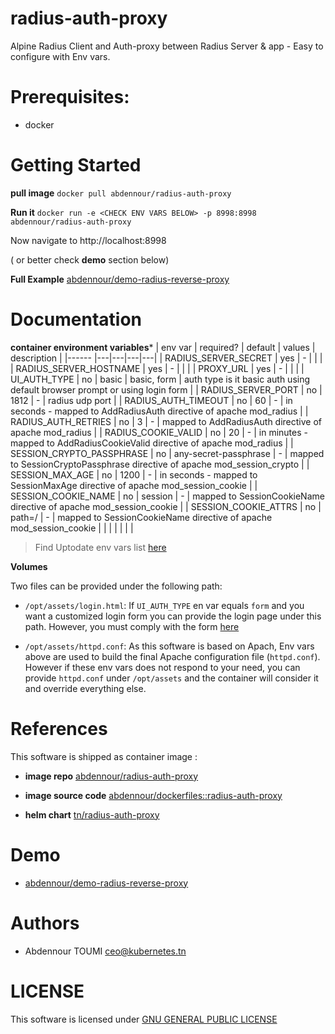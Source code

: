 # radius-auth-proxy

Alpine Radius Client and Auth-proxy between Radius Server &amp; app - Easy to configure with Env vars.

# Prerequisites:

- docker


# Getting Started

**pull image** `docker pull abdennour/radius-auth-proxy`

**Run it** `docker run -e <CHECK ENV VARS BELOW> -p 8998:8998 abdennour/radius-auth-proxy`

Now navigate to http://localhost:8998

( or better check **demo** section below)

**Full Example** [abdennour/demo-radius-reverse-proxy](https://github.com/abdennour/demo-radius-reverse-proxy/blob/master/README.md)

# Documentation


**container environment variables***
|   env var       | required? |  default | values  |  description |
|------           |---|---|---|---|
| RADIUS_SERVER_SECRET    | yes  | - |   |   |
| RADIUS_SERVER_HOSTNAME  | yes  | - |   |   |
| PROXY_URL                 | yes  | - |   |   |
|  UI_AUTH_TYPE | no  | basic | basic, form  | auth type is it basic auth using default browser prompt or using login form  |
|  RADIUS_SERVER_PORT | no  | 1812  |  - | radius udp port  |
|  RADIUS_AUTH_TIMEOUT |  no |  60 | -  | in seconds - mapped to AddRadiusAuth directive of apache mod_radius  |
|  RADIUS_AUTH_RETRIES | no  | 3  | -  |  mapped to AddRadiusAuth directive of apache mod_radius |
|  RADIUS_COOKIE_VALID | no  | 20  | -  | in minutes - mapped to AddRadiusCookieValid directive of apache mod_radius  |
|  SESSION_CRYPTO_PASSPHRASE | no  |  any-secret-passphrase |  - |  mapped to SessionCryptoPassphrase directive of apache mod_session_crypto |
| SESSION_MAX_AGE  | no  |  1200 | -  | in seconds - mapped to SessionMaxAge directive of apache mod_session_cookie |
| SESSION_COOKIE_NAME  | no  | session  | -  |  mapped to SessionCookieName directive of apache mod_session_cookie |
| SESSION_COOKIE_ATTRS  |  no | path=/  | -  |  mapped to SessionCookieName directive of apache mod_session_cookie |
|   |   |   |   |   |


> Find Uptodate env vars list [here](https://github.com/abdennour/dockerfiles/blob/master/docker-images/radius-auth-proxy/fry#L5-L19)

**Volumes**

Two files can be provided under the following path:

- `/opt/assets/login.html`: If `UI_AUTH_TYPE` en var equals `form` and you want a customized login form you can provide the login page under this path. However, you must comply with the form [here](https://httpd.apache.org/docs/trunk/mod/mod_auth_form.html)

- `/opt/assets/httpd.conf`: As this software is based on Apach, Env vars above are used to build the final Apache configuration file (`httpd.conf`). 
However if these env vars does not respond to your need, you can provide `httpd.conf` under `/opt/assets` and the container will consider it and override everything else.

# References

This software is shipped as container image :

- **image repo** [abdennour/radius-auth-proxy](https://hub.docker.com/r/abdennour/radius-auth-proxy/tags)

- **image source code** [abdennour/dockerfiles::radius-auth-proxy](https://github.com/abdennour/dockerfiles/tree/master/docker-images/radius-auth-proxy)

- **helm chart** [tn/radius-auth-proxy](https://github.com/kubernetes-tn/charts/tree/master/stable/radius-auth-proxy)

# Demo 

- [abdennour/demo-radius-reverse-proxy](https://github.com/abdennour/demo-radius-reverse-proxy/blob/master/README.md)



# Authors

- Abdennour TOUMI <ceo@kubernetes.tn>

# LICENSE

This software is licensed under [GNU GENERAL PUBLIC LICENSE](LICENSE)








